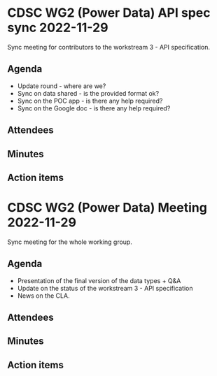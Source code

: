 # CDSC WG2 (Power Data) API spec sync 2022-11-29

Sync meeting for contributors to the workstream 3 - API specification.

## Agenda

* Update round - where are we?
* Sync on data shared - is the provided format ok?
* Sync on the POC app - is there any help required?
* Sync on the Google doc - is there any help required?

## Attendees

## Minutes

## Action items

# CDSC WG2 (Power Data) Meeting 2022-11-29

Sync meeting for the whole working group.

## Agenda

* Presentation of the final version of the data types + Q&A
* Update on the status of the workstream 3 - API specification
* News on the CLA.

## Attendees

## Minutes

## Action items
